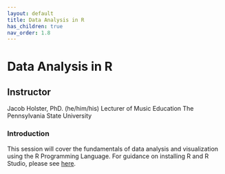 ```yaml
---
layout: default
title: Data Analysis in R
has_children: true
nav_order: 1.8
---
```


# Data Analysis in R

## Instructor
Jacob Holster, PhD. (he/him/his)
Lecturer of Music Education
The Pennsylvania State University

### Introduction

This session will cover the fundamentals of data analysis and visualization using the R Programming Language. For guidance on installing R and R Studio, please see [here](https://jayholster.shinyapps.io/RLevel0Assessment/#section-welcome). 
